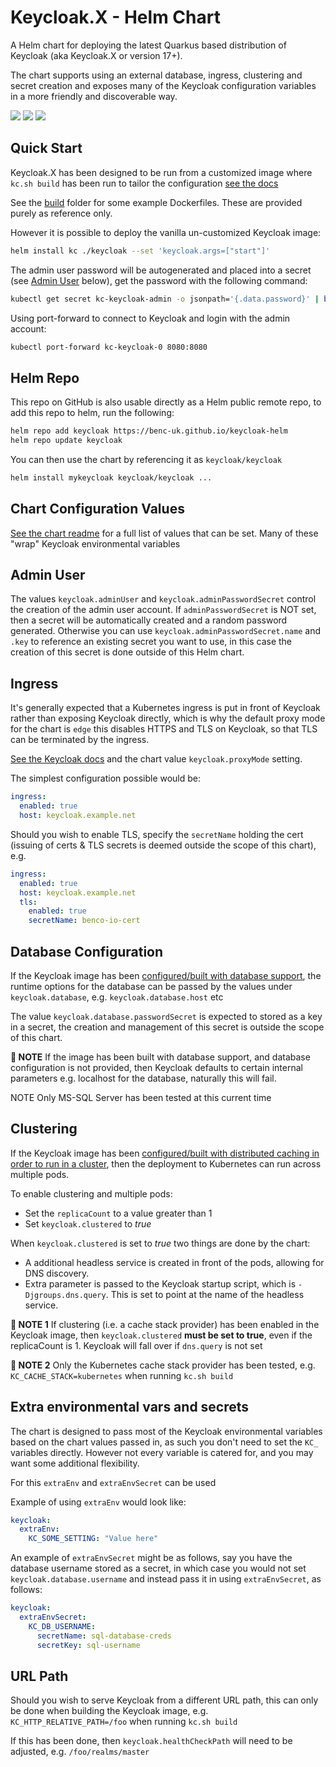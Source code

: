 # Keycloak.X - Helm Chart

A Helm chart for deploying the latest Quarkus based distribution of Keycloak (aka Keycloak.X or version 17+).  

The chart supports using an external database, ingress, clustering and secret creation and exposes many of the Keycloak configuration variables in a more friendly and discoverable way.

![](https://img.shields.io/github/license/benc-uk/keycloak-helm)
![](https://img.shields.io/github/last-commit/benc-uk/keycloak-helm)
![](https://img.shields.io/github/release/benc-uk/keycloak-helm)

## Quick Start

Keycloak.X has been designed to be run from a customized image where `kc.sh build` has been run to tailor the configuration [see the docs](https://www.keycloak.org/server/containers)

See the [build](./examples/build/) folder for some example Dockerfiles. These are provided purely as reference only.

However it is possible to deploy the vanilla un-customized Keycloak image:

```bash
helm install kc ./keycloak --set 'keycloak.args=["start"]'
```

The admin user password will be autogenerated and placed into a secret (see [Admin User](#admin-user) below), get the password with the following command:

```bash
kubectl get secret kc-keycloak-admin -o jsonpath='{.data.password}' | base64 -d
```

Using port-forward to connect to Keycloak and login with the admin account:

```bash
kubectl port-forward kc-keycloak-0 8080:8080
```

## Helm Repo

This repo on GitHub is also usable directly as a Helm public remote repo, to add this repo to helm, run the following:

```bash
helm repo add keycloak https://benc-uk.github.io/keycloak-helm
helm repo update keycloak
```

You can then use the chart by referencing it as `keycloak/keycloak`

```bash
helm install mykeycloak keycloak/keycloak ...
```

## Chart Configuration Values

[See the chart readme](./keycloak/README.md) for a full list of values that can be set. Many of these "wrap" Keycloak environmental variables

## Admin User

The values `keycloak.adminUser` and `keycloak.adminPasswordSecret` control the creation of the admin user account. If `adminPasswordSecret` is NOT set, then a secret will be automatically created and a random password generated. Otherwise you can use `keycloak.adminPasswordSecret.name` and `.key` to reference an existing secret you want to use, in this case the creation of this secret is done outside of this Helm chart.

## Ingress

It's generally expected that a Kubernetes ingress is put in front of Keycloak rather than exposing Keycloak directly, which is why the default proxy mode for the chart is `edge` this disables HTTPS and TLS on Keycloak, so that TLS can be terminated by the ingress.

[See the Keycloak docs](https://www.keycloak.org/server/reverseproxy) and the chart value `keycloak.proxyMode` setting.

The simplest configuration possible would be:

```yaml
ingress:
  enabled: true
  host: keycloak.example.net
```

Should you wish to enable TLS, specify the `secretName` holding the cert (issuing of certs & TLS secrets is deemed outside the scope of this chart), e.g.

```yaml
ingress:
  enabled: true
  host: keycloak.example.net
  tls:
    enabled: true
    secretName: benco-io-cert
```

## Database Configuration

If the Keycloak image has been [configured/built with database support](https://www.keycloak.org/server/db), the runtime options for the database can be passed by the values under `keycloak.database`, e.g. `keycloak.database.host` etc

The value `keycloak.database.passwordSecret` is expected to stored as a key in a secret, the creation and management of this secret is outside the scope of this chart.

**📃 NOTE** If the image has been built with database support, and database configuration is not provided, then Keycloak defaults to certain internal parameters e.g. localhost for the database, naturally this will fail.

NOTE Only MS-SQL Server has been tested at this current time

## Clustering

If the Keycloak image has been [configured/built with distributed caching in order to run in a cluster](https://www.keycloak.org/server/caching), then the deployment to Kubernetes can run across multiple pods.

To enable clustering and multiple pods:

- Set the `replicaCount` to a value greater than 1
- Set `keycloak.clustered` to _true_

When `keycloak.clustered` is set to _true_ two things are done by the chart:

- A additional headless service is created in front of the pods, allowing for DNS discovery.
- Extra parameter is passed to the Keycloak startup script, which is `-Djgroups.dns.query`. This is set to point at the name of the headless service.

**📃 NOTE 1** If clustering (i.e. a cache stack provider) has been enabled in the Keycloak image, then `keycloak.clustered` **must be set to true**, even if the replicaCount is 1. Keycloak will fall over if `dns.query` is not set

**📃 NOTE 2** Only the Kubernetes cache stack provider has been tested, e.g. `KC_CACHE_STACK=kubernetes` when running `kc.sh build`

## Extra environmental vars and secrets

The chart is designed to pass most of the Keycloak environmental variables based on the chart values passed in, as such you don't need to set the `KC_` variables directly. However not every variable is catered for, and you may want some additional flexibility.

For this `extraEnv` and `extraEnvSecret` can be used

Example of using `extraEnv` would look like:

```yaml
keycloak:
  extraEnv:
    KC_SOME_SETTING: "Value here"
```

An example of `extraEnvSecret` might be as follows, say you have the database username stored as a secret, in which case you would not set `keycloak.database.username` and instead pass it in using `extraEnvSecret`, as follows:

```yaml
keycloak:
  extraEnvSecret:
    KC_DB_USERNAME:
      secretName: sql-database-creds
      secretKey: sql-username
```

## URL Path

Should you wish to serve Keycloak from a different URL path, this can only be done when building the Keycloak image, e.g. `KC_HTTP_RELATIVE_PATH=/foo` when running `kc.sh build`

If this has been done, then `keycloak.healthCheckPath` will need to be adjusted, e.g. `/foo/realms/master`
